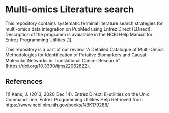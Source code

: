 # Multi-omics Literature search

This repository contains systematic terminal literature search strategies for multi-omics data integration on PubMed using Entrez Direct (EDirect).
Description of the programm is avaialable in the NCBI Help Manual for Entrez Programming Utilities [[1]](#1).

This repository is a part of our review "A Detailed Catalogue of Multi-Omics Methodologies for Identification of Putative Biomarkers and 
Causal Molecular Networks in Translational Cancer Research" (https://doi.org/10.3390/ijms22062822).

## References

<a id="1">[1]</a> 
Kans, J. (2013, 2020 Dec 14). Entrez Direct: E-utilities on the Unix Command Line. Entrez Programming Utilities Help Retrieved from https://www.ncbi.nlm.nih.gov/books/NBK179288/
